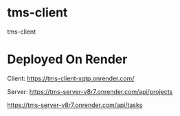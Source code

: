 # tms-client
tms-client

# Deployed On Render 

Client: https://tms-client-xqtp.onrender.com/
 
Server:
https://tms-server-v8r7.onrender.com/api/projects
 
https://tms-server-v8r7.onrender.com/api/tasks
 